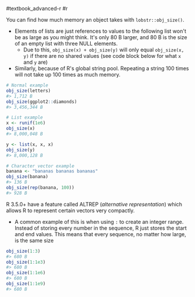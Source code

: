 #textbook_advanced-r #r 

You can find how much memory an object takes with `lobstr::obj_size()`.
- Elements of lists are just references to values to the following list won't be as large as you might think. It's only 80 B larger, and 80 B is the size of an empty list with three NULL elements.
  - Due to this, `obj_size(x) + obj_size(y)` will only equal `obj_size(x, y)` if there are no shared values (see code block below for what `x` and `y` are)
- Similarly, because of R's global string pool. Repeating a string 100 times will not take up 100 times as much memory.

```r
# Normal example
obj_size(letters)
#> 1,712 B
obj_size(ggplot2::diamonds)
#> 3,456,344 B

# List example
x <- runif(1e6)
obj_size(x)
#> 8,000,048 B

y <- list(x, x, x)
obj_size(y)
#> 8,000,128 B

# Character vector example
banana <- "bananas bananas bananas"
obj_size(banana)
#> 136 B
obj_size(rep(banana, 100))
#> 928 B
```

R 3.5.0+ have a feature called ALTREP (*alternative representation*) which allows R to represent certain vectors very compactly. 
- A common example of this is when using `:` to create an integer range. Instead of storing every number in the sequence, R just stores the start and end values. This means that every sequence, no matter how large, is the same size

```r
obj_size(1:3)
#> 680 B
obj_size(1:1e3)
#> 680 B
obj_size(1:1e6)
#> 680 B
obj_size(1:1e9)
#> 680 B
```

